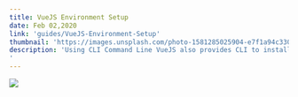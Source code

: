 ```yaml
---
title: VueJS Environment Setup
date: Feb 02,2020
link: 'guides/VueJS-Environment-Setup'
thumbnail: 'https://images.unsplash.com/photo-1581285025904-e7f1a94c330b?ixlib=rb-1.2.1&ixid=eyJhcHBfaWQiOjEyMDd9&auto=format&fit=crop&w=500&q=60'
description: 'Using CLI Command Line VueJS also provides CLI to install the vue and get started with the server activation. To install using CLI, we need to have CLI installed which is done using the following command. Once done, it shows the CLI version for VueJS. It takes a few minutes for the installation.
'
---
```


<img src="https://images.unsplash.com/photo-1581285025904-e7f1a94c330b?ixlib=rb-1.2.1&ixid=eyJhcHBfaWQiOjEyMDd9&auto=format&fit=crop&w=500&q=60" class="crop-post-image"></img>
